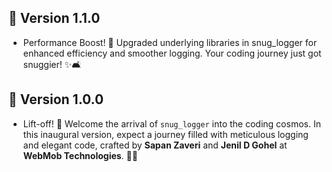 ## 🚀 Version 1.1.0

- Performance Boost! 🚀 Upgraded underlying libraries in snug_logger for enhanced efficiency and smoother logging. Your coding journey just got snuggier! ✨🛋️

## 🚀 Version 1.0.0

- Lift-off! 🎉 Welcome the arrival of `snug_logger` into the coding cosmos. In this inaugural version, expect a journey filled with meticulous logging and elegant code, crafted by **Sapan Zaveri** and **Jenil D Gohel** at **WebMob Technologies**. 🚀✨
